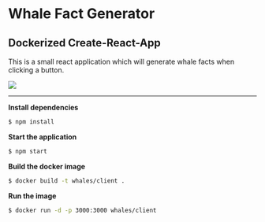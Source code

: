 # Whale Fact Generator
## Dockerized Create-React-App

This is a small react application which will generate whale facts when clicking a button.

![](http://g.recordit.co/N5JFCyoF7u.gif)

---

**Install dependencies**

```sh
$ npm install
```

**Start the application**

```sh
$ npm start
```

**Build the docker image**

```sh
$ docker build -t whales/client .
```

**Run the image**

```sh
$ docker run -d -p 3000:3000 whales/client
```
